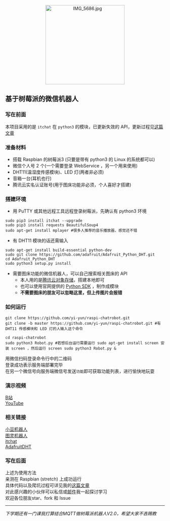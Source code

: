 <p align="center">
  <img src="https://i.loli.net/2018/07/22/5b542f5c58d76.jpg" alt="IMG_5686.jpg" title="IMG_5686.jpg" width=250 />
</p>


## 基于树莓派的微信机器人

### 写在前面
本项目采用的是 `itchat` 在 `python3` 的模块，已更新失效的 API，更新过程见[这篇文章](https://yi-yun.github.io/%E5%9F%BA%E4%BA%8E%E6%A0%91%E8%8E%93%E6%B4%BE%E7%9A%84%E5%BE%AE%E4%BF%A1%E6%9C%BA%E5%99%A8%E4%BA%BA%E6%9B%B4%E6%96%B0%E7%89%88/)

### 准备材料
* 搭载 Raspbian 的树莓派3 (只要是带有 python3 的 Linux 的系统都可以)
* 微信个人号 2 个(一个需要登录 WebService ，另一个用来使用)
* DHT11(温湿度传感模块)、LED 灯(两者非必须)
* 音箱一台(耳机也行)
* 腾讯云实名认证账号(用于图床功能非必须，个人喜好才搭建)

### 搭建环境
- 用 PuTTY 或其他远程工具远程登录树莓派，先确认有 python3 环境
```shell 基本环境，最好都加 sudo
sudo pip3 install itchat --upgrade
sudo pip3 install requests BeautifulSoup4
sudo apt-get install mplayer #很多人推荐的音乐播放器，感觉还不错
```

- 有 DHT11 模块的话还需输入
```shell
sudo apt-get install build-essential python-dev
sudo git clone https://github.com/adafruit/Adafruit_Python_DHT.git
cd Adafruit_Python_DHT
sudo python3 setup.py install  
```
- 需要图床功能的微信机器人，可以自己搜索相关图床的 API
    - 本人用的是[腾讯云对象存储](https://cloud.tencent.com/document/product/436/10976)，搭建本地即可
    - 也可以使用官网提供的 [Python SDK](https://cloud.tencent.com/document/product/436/12269) ，制作成模块
    - **不需要图床的朋友可以忽略这里，但上传图片会报错**

### 如何运行
```shell
git clone https://github.com/yi-yun/raspi-chatrobot.git
git clone -b master https://github.com/yi-yun/raspi-chatrobot.git #有 DHT11 传感模块和 LED 灯的人输入这个命令

cd raspi-chatrobot
sudo python3 Robot.py #若想后台运行需要运行 sudo apt-get install screen 安装 screen ，然后运行 screen sudo python3 Robot.py &
```
用微信扫码登录命令行中的二维码  
登录成功表示服务端部署完毕  
在另一个微信号向服务端微信号发送`功能`即可获取功能列表，进行愉快地玩耍
### 演示视频
[B站](https://www.bilibili.com/video/av28087089)  
[YouTube](https://youtu.be/m_k38Pbp55U)

### 相关链接
[小豆机器人](http://xiao.douqq.com/)  
[图灵机器人](http://www.tuling123.com/)  
[itchat](https://github.com/littlecodersh/itchat)  
[AdafruitDHT](https://github.com/adafruit/Adafruit_Python_DHT)  

### 写在后面
上述为使用方法  
亲测在 Raspbian (stretch) 上成功运行  
具体代码以及爬坑过程可详见我的[这篇文章](https://yi-yun.github.io/爬坑指南)  
对此感兴趣的小伙伴可以私信或[邮件](mailto:yi--yun@outlook.com)我一起探讨学习  
欢迎各位朋友star、fork 和 Issue

-----
*下学期还有一门课我打算结合MQTT做树莓派机器人V2.0，希望大家不吝赐教*